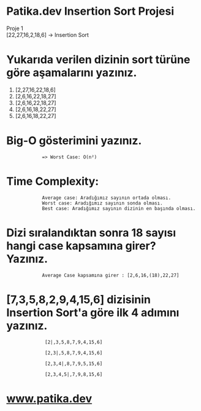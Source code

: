 # Patika.dev Insertion Sort Projesi  
Proje 1   
[22,27,16,2,18,6] -> Insertion Sort  
# Yukarıda verilen dizinin sort türüne göre aşamalarını yazınız.    

1. [2,27,16,22,18,6]  
2. [2,6,16,22,18,27]  
3. [2,6,16,22,18,27]  
4. [2,6,16,18,22,27]  
5. [2,6,16,18,22,27]   
 
# Big-O gösterimini yazınız.  
                 => Worst Case: O(n²)  

# Time Complexity:  
                 Average case: Aradığımız sayının ortada olması.  
                 Worst case: Aradığımız sayının sonda olması.  
                 Best case: Aradığımız sayının dizinin en başında olması.  

# Dizi sıralandıktan sonra 18 sayısı hangi case kapsamına girer? Yazınız.  
                 Average Case kapsamına girer : [2,6,16,(18),22,27]  
  
#  [7,3,5,8,2,9,4,15,6] dizisinin Insertion Sort'a göre ilk 4 adımını yazınız.  
  
                  [2|,3,5,8,7,9,4,15,6]  

                  [2,3|,5,8,7,9,4,15,6]  

                  [2,3,4|,8,7,9,5,15,6]  

                  [2,3,4,5|,7,9,8,15,6]    
                  
# www.patika.dev
